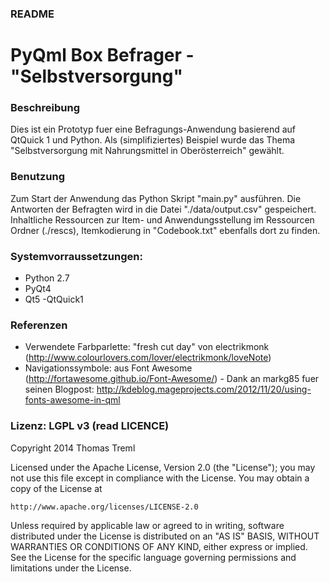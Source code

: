 ### README

# PyQml Box Befrager - "Selbstversorgung"

### Beschreibung
Dies ist ein Prototyp fuer eine Befragungs-Anwendung basierend auf QtQuick 1 und Python. Als (simplifiziertes) Beispiel wurde das Thema "Selbstversorgung mit Nahrungsmittel in Oberösterreich" gewählt.

### Benutzung
Zum Start der Anwendung das Python Skript "main.py" ausführen. Die Antworten der Befragten wird in die Datei "./data/output.csv" gespeichert. Inhaltliche Ressourcen zur Item- und Anwendungsstellung im Ressourcen Ordner (./rescs), Itemkodierung in "Codebook.txt" ebenfalls dort zu finden.

### Systemvorraussetzungen:
* Python 2.7
* PyQt4
* Qt5 -QtQuick1

### Referenzen
* Verwendete Farbparlette: "fresh cut day" von electrikmonk (http://www.colourlovers.com/lover/electrikmonk/loveNote)
* Navigationssymbole: aus Font Awesome (http://fortawesome.github.io/Font-Awesome/) 
		      - Dank an markg85 fuer seinen Blogpost: http://kdeblog.mageprojects.com/2012/11/20/using-fonts-awesome-in-qml

### Lizenz: LGPL v3 (read LICENCE)
Copyright 2014 Thomas Treml

Licensed under the Apache License, Version 2.0 (the "License");
you may not use this file except in compliance with the License.
You may obtain a copy of the License at

    http://www.apache.org/licenses/LICENSE-2.0

Unless required by applicable law or agreed to in writing, software
distributed under the License is distributed on an "AS IS" BASIS,
WITHOUT WARRANTIES OR CONDITIONS OF ANY KIND, either express or implied.
See the License for the specific language governing permissions and
limitations under the License.
